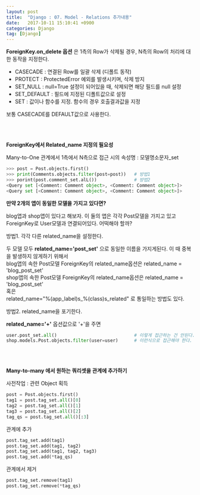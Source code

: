 ```yaml
---
layout: post
title:  "Django : 07. Model - Relations 추가내용"
date:   2017-10-11 15:10:41 +0900
categories: Django
tag: [Django]
---
```



**ForeignKey.on_delete 옵션** 은 1측의 Row가 삭제될 경우, N측의 Row의 처리에 대한 동작을 지정한다.

- CASECADE : 연결된 Row를 일괄 삭제 (디폴트 동작)
- PROTECT : ProtectedError 예외를 발생시키며, 삭제 방지
- SET_NULL : null=True 설정이 되어있을 때, 삭제되면 해당 필드를 null 설정
- SET_DEFAULT : 필드에 지정된 디폴트값으로 설정
- SET : 값이나 함수를 지정. 함수의 경우 호출결과값을 지정

보통 CASECADE를 DEFAULT값으로 사용한다.

<br><br>

**ForeignKey에서 Related_name 지정의 필요성**

Many-to-One 관계에서 1측에서 N측으로 접근 시의 속성명 : 모델명소문자_set

```python
>>> post = Post.objects.first()
>>> print(Comments.objects.filter(post=post))	# 방법1
>>> porint(post.comment_set.alL())				# 방법2
<Query set [<Comment: Comment object>, <Comment: Comment object>]>
<Query set [<Comment: Comment object>, <Comment: Comment object>]>
```

**만약 2개의 앱이 동일한 모델을 가지고 있다면?**

blog앱과 shop앱이 있다고 해보자. 이 둘의 앱은 각각 Post모델을 가지고 있고 ForeignKey로 User모델과 연결되어있다. 어떡해야 할까?

방법1. 각각 다른 related_name을 설정한다.<br>

두 모델 모두 **related_name='post\_set'** 으로 동일한 이름을 가지게된다. 이 때 중복을 발생하지 않게하기 위해서 <br>
blog앱의 속한 Post모델 ForeignKey의 related\_name옵션은 related_name = 'blog\_post\_set'<br>
shop앱의 속한 Post모델 ForeignKey의 related\_name옵션은 related\_name = 'blog\_post\_set'<br>
혹은<br>
related\_name="%(app\_label)s\_%(class)s\_related" 로 통일하는 방법도 있다.


방법2. related_name을 포기한다.<br>

**related_name='+'** 옵션값으로 '+'을 주면

```python
user.post_set.all() 							# 이렇게 접근하는 건 안된다. 대신
shop.models.Post.objects.filter(user=user) 		# 이런식으로 접근해야 한다.
```

<br><br>

**Many-to-many 에서 원하는 쿼리셋을 관계에 추가하기**

사전작업 : 관련 Object 획득

```python
post = Post.objects.first()
tag1 = post.tag_set.all()[0]
tag2 = post.tag_set.all()[1]
tag3 = post.tag_set.all()[2]
tag_qs = post.tag_set.all()[:3]
```

관계에 추가

```python
post.tag_set.add(tag1)
post.tag_set.add(tag1, tag2)
post.tag_set.add(tag1, tag2, tag3)
post.tag_set.add(*tag_qs)
```

관계에서 제거

```python
post.tag_set.remove(tag1)
post.tag_set.remove(*tag_qs)
```
